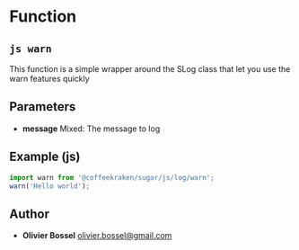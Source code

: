 
# Function


## ```js warn ```


This function is a simple wrapper around the SLog class that let you use the warn features quickly

## Parameters

- **message**  Mixed: The message to log



## Example (js)

```js
import warn from '@coffeekraken/sugar/js/log/warn';
warn('Hello world');
```


## Author
- **Olivier Bossel** <a href="mailto:olivier.bossel@gmail.com">olivier.bossel@gmail.com</a> 




